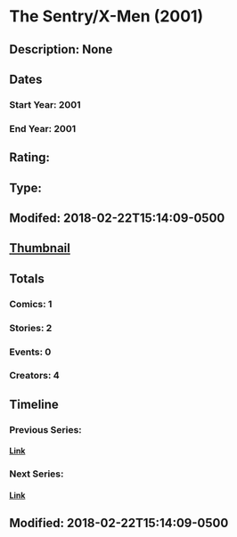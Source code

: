 # The Sentry/X-Men (2001)
## Description: None
## Dates
### Start Year: 2001
### End Year: 2001
## Rating: 
## Type: 
## Modifed: 2018-02-22T15:14:09-0500
## [Thumbnail](http://i.annihil.us/u/prod/marvel/i/mg/6/50/5a8f245fd0713.jpg)
## Totals
### Comics: 1
### Stories: 2
### Events: 0
### Creators: 4
## Timeline
### Previous Series: 
#### [Link]()
### Next Series: 
#### [Link]()
## Modified: 2018-02-22T15:14:09-0500